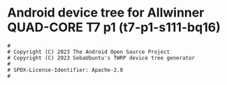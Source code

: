 # Android device tree for Allwinner QUAD-CORE T7 p1 (t7-p1-s111-bq16)

```
#
# Copyright (C) 2023 The Android Open Source Project
# Copyright (C) 2023 SebaUbuntu's TWRP device tree generator
#
# SPDX-License-Identifier: Apache-2.0
#
```
